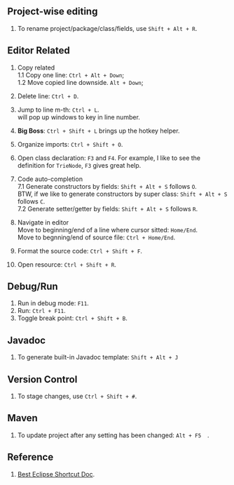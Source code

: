 ## Project-wise editing
1. To rename project/package/class/fields, use `Shift + Alt + R`.

## Editor Related 
1. Copy related  
1.1 Copy one line: `Ctrl + Alt + Down`;  
1.2 Move copied line downside. `Alt + Down`;

2. Delete line: `Ctrl + D`.   

3. Jump to line m-th: `Ctrl + L`.  
   will pop up windows to key in line number.   
   
4. **Big Boss**: `Ctrl + Shift + L` brings up the hotkey helper.  

5. Organize imports: `Ctrl + Shift + O`. 

6. Open class declaration: `F3` and `F4`. 
For example, I like to see the definition for `TrieNode`, `F3` gives great help.  

7. Code auto-completion    
7.1 Generate constructors by fields: 
`Shift + Alt + S` follows `O`.  
BTW, if we like to generate constructors by super class: 
`Shift + Alt + S` follows `C`.    
7.2 Generate setter/getter by fields: 
`Shift + Alt + S` follows `R`.  

8. Navigate in editor  
Move to beginning/end of a line where cursor sitted: `Home/End`.   
Move to begnning/end of source file: `Ctrl + Home/End`. 

9.  Format the source code: `Ctrl + Shift + F`.

10. Open resource: `Ctrl + Shift + R`.

## Debug/Run
1. Run in debug mode: `F11`.
2. Run: `Ctrl + F11`.
3. Toggle break point: `Ctrl + Shift + B`.

## Javadoc
1. To generate built-in Javadoc template: `Shift + Alt + J`

## Version Control 
1. To stage changes, use `Ctrl + Shift + #`.

## Maven
1. To update project after any setting has been changed: `Alt + F5  `.

## Reference
1. [Best Eclipse Shortcut Doc](https://www.shortcutworld.com/en/win/Eclipse.html).
